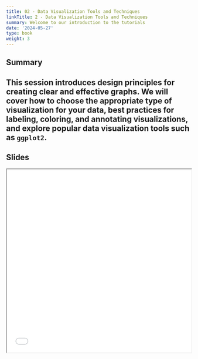 ```yaml
---
title: 02 - Data Visualization Tools and Techniques
linkTitle: 2 - Data Visualization Tools and Techniques
summary: Welcome to our introduction to the tutorials
date: '2024-05-27'
type: book
weight: 3
---
```


## Summary

This session introduces design principles for creating clear and effective graphs. We will cover how to choose the appropriate type of visualization for your data, best practices for labeling, coloring, and annotating visualizations, and explore popular data visualization tools such as `ggplot2`.
---

## Slides

<iframe src="../xx.pdf#view=fit" width="100%" height="500px">
    </iframe>

<!--
## Courses in this program

{{< list_children >}}

{{< figure src="featured.jpg" >}}

{{< callout note >}}
The parameter $\mu$ is the mean or expectation of the distribution.
$\sigma$ is its standard deviation.
The variance of the distribution is $\sigma^{2}$.
{{< /callout >}}
-->
